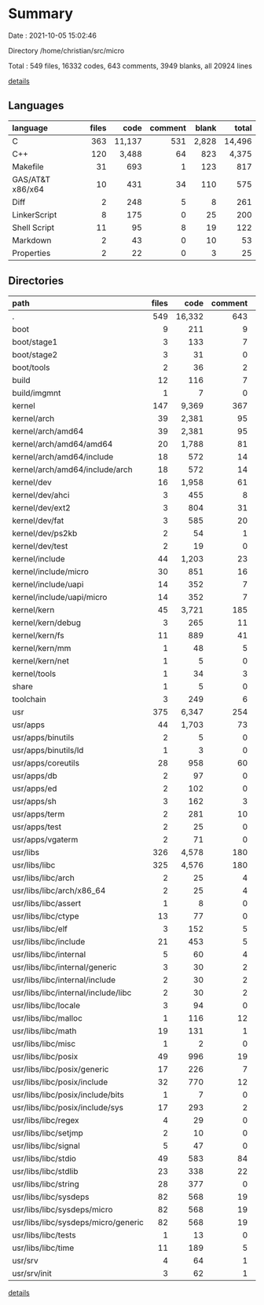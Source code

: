 # Summary

Date : 2021-10-05 15:02:46

Directory /home/christian/src/micro

Total : 549 files,  16332 codes, 643 comments, 3949 blanks, all 20924 lines

[details](details.md)

## Languages
| language | files | code | comment | blank | total |
| :--- | ---: | ---: | ---: | ---: | ---: |
| C | 363 | 11,137 | 531 | 2,828 | 14,496 |
| C++ | 120 | 3,488 | 64 | 823 | 4,375 |
| Makefile | 31 | 693 | 1 | 123 | 817 |
| GAS/AT&T x86/x64 | 10 | 431 | 34 | 110 | 575 |
| Diff | 2 | 248 | 5 | 8 | 261 |
| LinkerScript | 8 | 175 | 0 | 25 | 200 |
| Shell Script | 11 | 95 | 8 | 19 | 122 |
| Markdown | 2 | 43 | 0 | 10 | 53 |
| Properties | 2 | 22 | 0 | 3 | 25 |

## Directories
| path | files | code | comment | blank | total |
| :--- | ---: | ---: | ---: | ---: | ---: |
| . | 549 | 16,332 | 643 | 3,949 | 20,924 |
| boot | 9 | 211 | 9 | 65 | 285 |
| boot/stage1 | 3 | 133 | 7 | 42 | 182 |
| boot/stage2 | 3 | 31 | 0 | 8 | 39 |
| boot/tools | 2 | 36 | 2 | 13 | 51 |
| build | 12 | 116 | 7 | 21 | 144 |
| build/imgmnt | 1 | 7 | 0 | 2 | 9 |
| kernel | 147 | 9,369 | 367 | 2,505 | 12,241 |
| kernel/arch | 39 | 2,381 | 95 | 590 | 3,066 |
| kernel/arch/amd64 | 39 | 2,381 | 95 | 590 | 3,066 |
| kernel/arch/amd64/amd64 | 20 | 1,788 | 81 | 439 | 2,308 |
| kernel/arch/amd64/include | 18 | 572 | 14 | 149 | 735 |
| kernel/arch/amd64/include/arch | 18 | 572 | 14 | 149 | 735 |
| kernel/dev | 16 | 1,958 | 61 | 580 | 2,599 |
| kernel/dev/ahci | 3 | 455 | 8 | 138 | 601 |
| kernel/dev/ext2 | 3 | 804 | 31 | 245 | 1,080 |
| kernel/dev/fat | 3 | 585 | 20 | 169 | 774 |
| kernel/dev/ps2kb | 2 | 54 | 1 | 16 | 71 |
| kernel/dev/test | 2 | 19 | 0 | 4 | 23 |
| kernel/include | 44 | 1,203 | 23 | 277 | 1,503 |
| kernel/include/micro | 30 | 851 | 16 | 224 | 1,091 |
| kernel/include/uapi | 14 | 352 | 7 | 53 | 412 |
| kernel/include/uapi/micro | 14 | 352 | 7 | 53 | 412 |
| kernel/kern | 45 | 3,721 | 185 | 1,021 | 4,927 |
| kernel/kern/debug | 3 | 265 | 11 | 83 | 359 |
| kernel/kern/fs | 11 | 889 | 41 | 293 | 1,223 |
| kernel/kern/mm | 1 | 48 | 5 | 14 | 67 |
| kernel/kern/net | 1 | 5 | 0 | 1 | 6 |
| kernel/tools | 1 | 34 | 3 | 11 | 48 |
| share | 1 | 5 | 0 | 3 | 8 |
| toolchain | 3 | 249 | 6 | 9 | 264 |
| usr | 375 | 6,347 | 254 | 1,338 | 7,939 |
| usr/apps | 44 | 1,703 | 73 | 385 | 2,161 |
| usr/apps/binutils | 2 | 5 | 0 | 1 | 6 |
| usr/apps/binutils/ld | 1 | 3 | 0 | 1 | 4 |
| usr/apps/coreutils | 28 | 958 | 60 | 207 | 1,225 |
| usr/apps/db | 2 | 97 | 0 | 19 | 116 |
| usr/apps/ed | 2 | 102 | 0 | 33 | 135 |
| usr/apps/sh | 3 | 162 | 3 | 38 | 203 |
| usr/apps/term | 2 | 281 | 10 | 65 | 356 |
| usr/apps/test | 2 | 25 | 0 | 9 | 34 |
| usr/apps/vgaterm | 2 | 71 | 0 | 13 | 84 |
| usr/libs | 326 | 4,578 | 180 | 940 | 5,698 |
| usr/libs/libc | 325 | 4,576 | 180 | 940 | 5,696 |
| usr/libs/libc/arch | 2 | 25 | 4 | 3 | 32 |
| usr/libs/libc/arch/x86_64 | 2 | 25 | 4 | 3 | 32 |
| usr/libs/libc/assert | 1 | 8 | 0 | 1 | 9 |
| usr/libs/libc/ctype | 13 | 77 | 0 | 13 | 90 |
| usr/libs/libc/elf | 3 | 152 | 5 | 52 | 209 |
| usr/libs/libc/include | 21 | 453 | 5 | 128 | 586 |
| usr/libs/libc/internal | 5 | 60 | 4 | 21 | 85 |
| usr/libs/libc/internal/generic | 3 | 30 | 2 | 13 | 45 |
| usr/libs/libc/internal/include | 2 | 30 | 2 | 8 | 40 |
| usr/libs/libc/internal/include/libc | 2 | 30 | 2 | 8 | 40 |
| usr/libs/libc/locale | 3 | 94 | 0 | 6 | 100 |
| usr/libs/libc/malloc | 1 | 116 | 12 | 30 | 158 |
| usr/libs/libc/math | 19 | 131 | 1 | 20 | 152 |
| usr/libs/libc/misc | 1 | 2 | 0 | 1 | 3 |
| usr/libs/libc/posix | 49 | 996 | 19 | 213 | 1,228 |
| usr/libs/libc/posix/generic | 17 | 226 | 7 | 51 | 284 |
| usr/libs/libc/posix/include | 32 | 770 | 12 | 162 | 944 |
| usr/libs/libc/posix/include/bits | 1 | 7 | 0 | 2 | 9 |
| usr/libs/libc/posix/include/sys | 17 | 293 | 2 | 57 | 352 |
| usr/libs/libc/regex | 4 | 29 | 0 | 4 | 33 |
| usr/libs/libc/setjmp | 2 | 10 | 0 | 2 | 12 |
| usr/libs/libc/signal | 5 | 47 | 0 | 8 | 55 |
| usr/libs/libc/stdio | 49 | 583 | 84 | 129 | 796 |
| usr/libs/libc/stdlib | 23 | 338 | 22 | 79 | 439 |
| usr/libs/libc/string | 28 | 377 | 0 | 79 | 456 |
| usr/libs/libc/sysdeps | 82 | 568 | 19 | 96 | 683 |
| usr/libs/libc/sysdeps/micro | 82 | 568 | 19 | 96 | 683 |
| usr/libs/libc/sysdeps/micro/generic | 82 | 568 | 19 | 96 | 683 |
| usr/libs/libc/tests | 1 | 13 | 0 | 4 | 17 |
| usr/libs/libc/time | 11 | 189 | 5 | 36 | 230 |
| usr/srv | 4 | 64 | 1 | 13 | 78 |
| usr/srv/init | 3 | 62 | 1 | 13 | 76 |

[details](details.md)